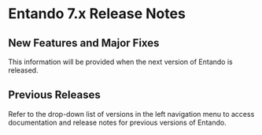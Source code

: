 # Entando 7.x Release Notes

## New Features and Major Fixes
This information will be provided when the next version of Entando is released.

## Previous Releases
Refer to the drop-down list of versions in the left navigation menu to access documentation and release notes for previous versions of Entando.